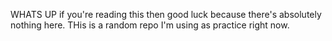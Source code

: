 WHATS UP if you're reading this then good luck because there's absolutely nothing here.
THis is a random repo I'm using as practice right now.
